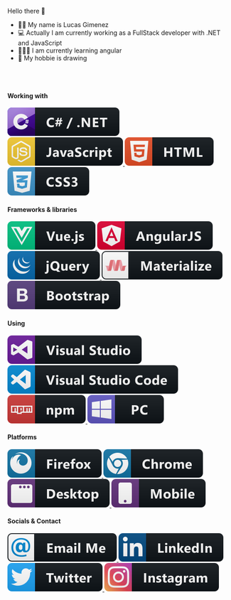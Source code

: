 Hello there 👋
<ul>
  <li>🧑🏽 My name is Lucas Gimenez</li>
  <li>💻 Actually I am currently working as a FullStack developer with .NET and JavaScript</li>
  <li>👨🏽‍🔧 I am currently learning angular</li>
  <li>🎨 My hobbie is drawing</li>
</ul>

<br>
<br>

<h4>Working with</h4>
<p>
  <a href="#">
    <img src="https://github.com/MikeCodesDotNET/ColoredBadges/raw/master/svg/dev/languages/csharp_dotnet.svg" style="max-width: 100%;">
  </a>
  <a href="#">
    <img src="https://github.com/MikeCodesDotNET/ColoredBadges/raw/master/svg/dev/languages/js.svg" alt="js" style="max-width: 100%;">
  </a>
  <a href="#">
    <img src="https://github.com/MikeCodesDotNET/ColoredBadges/raw/master/svg/dev/languages/html.svg" style="max-width: 100%;">
  </a>
  <a href="#">
    <img src="https://github.com/MikeCodesDotNET/ColoredBadges/raw/master/svg/dev/languages/css3.svg" style="max-width: 100%;">
  </a>
</p>

<h4>Frameworks & libraries</h4>
<p>
  <a href="#">
    <img src="https://github.com/MikeCodesDotNET/ColoredBadges/raw/master/svg/dev/frameworks/vue.svg" alt="vue" style="max-width: 100%;">
  </a>
  <a href="#">
    <img src="https://github.com/MikeCodesDotNET/ColoredBadges/raw/master/svg/dev/frameworks/angular.svg" style="max-width: 100%;">
  </a>
  <a href="#">
    <img src="https://github.com/MikeCodesDotNET/ColoredBadges/raw/master/svg/dev/frameworks/jquery.svg" alt="jquery" style="max-width: 100%;">
  </a>
  <a href="#">
    <img src="https://github.com/MikeCodesDotNET/ColoredBadges/raw/master/svg/dev/frameworks/materialize.svg" alt="materialize" style="max-width: 100%;">
  </a>
  <a href="#">
    <img src="https://github.com/MikeCodesDotNET/ColoredBadges/raw/master/svg/dev/frameworks/bootstrap.svg" alt="bootstrap" style="max-width: 100%;">
  </a>
</p>

<h4>Using</h4>
<p>
  <a href="#">
    <img src="https://github.com/MikeCodesDotNET/ColoredBadges/raw/master/svg/dev/tools/visualstudio.svg" style="max-width: 100%;">
  </a>
  <a href="#">
    <img src="https://github.com/MikeCodesDotNET/ColoredBadges/raw/master/svg/dev/tools/visualstudio_code.svg" style="max-width: 100%;">
  </a>
  <a href="#">
    <img src="https://github.com/MikeCodesDotNET/ColoredBadges/raw/master/svg/dev/services/npm.svg" alt="npm" style="max-width: 100%;">
  </a>
  <a href="#">
    <img src="https://github.com/MikeCodesDotNET/ColoredBadges/raw/master/svg/devices/pc.svg" alt="pc" style="max-width: 100%;">
  </a>
</p>

<h4>Platforms</h4>
<p>
  <a href="#">
    <img src="https://github.com/MikeCodesDotNET/ColoredBadges/raw/master/svg/dev/misc/firefox.svg" alt="firefox" style="max-width: 100%;">
  </a>
  <a href="#">
    <img src="https://github.com/MikeCodesDotNET/ColoredBadges/raw/master/svg/dev/misc/chrome.svg" alt="chrome" style="max-width: 100%;">
  </a>
  <a href="#">
    <img src="https://github.com/MikeCodesDotNET/ColoredBadges/raw/master/svg/dev/misc/desktop.svg" alt="desktop" style="max-width: 100%;">
  </a>
  <a href="#">
    <img src="https://github.com/MikeCodesDotNET/ColoredBadges/raw/master/svg/dev/misc/mobile.svg" alt="mobile" style="max-width: 100%;">
  </a>
</p>

<h4>Socials & Contact</h4>
<p>
  <a href="mailto:lucasgimenez2007@gmail.com" target="_blank" rel="noopener noreferrer">
    <img src="https://github.com/MikeCodesDotNET/ColoredBadges/raw/master/svg/social/email_me.svg" alt="email_me" style="max-width: 100%;">
  </a>
  <a href="https://www.linkedin.com/in/lucas-gimenez-76a712221" target="_blank" rel="noopener noreferrer">
    <img src="https://github.com/MikeCodesDotNET/ColoredBadges/raw/master/svg/social/linkedin.svg" alt="linkedin" style="max-width: 100%;">
  </a>
  <a href="https://twitter.com/lgimenez_code" target="_blank" rel="noopener noreferrer">
    <img src="https://github.com/MikeCodesDotNET/ColoredBadges/raw/master/svg/social/twitter.svg" alt="twitter" style="max-width: 100%;">
  </a>
  <a href="https://www.instagram.com/lgimenez.code/" target="_blank" rel="noopener noreferrer">
    <img src="https://github.com/MikeCodesDotNET/ColoredBadges/raw/master/svg/social/instagram.svg" alt="instagram" style="max-width: 100%;">
  </a>  
</p>
